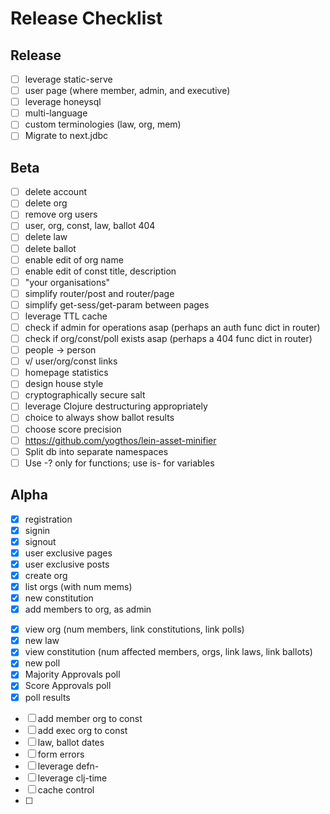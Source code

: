 # Release Checklist

## Release

- [ ] leverage static-serve
- [ ] user page (where member, admin, and executive)
- [ ] leverage honeysql
- [ ] multi-language
- [ ] custom terminologies (law, org, mem)
- [ ] Migrate to next.jdbc

## Beta

- [ ] delete account
- [ ] delete org
- [ ] remove org users
- [ ] user, org, const, law, ballot 404
- [ ] delete law
- [ ] delete ballot
- [ ] enable edit of org name
- [ ] enable edit of const title, description
- [ ] "your organisations"
- [ ] simplify router/post and router/page
- [ ] simplify get-sess/get-param between pages
- [ ] leverage TTL cache
- [ ] check if admin for operations asap (perhaps an auth func dict in router)
- [ ] check if org/const/poll exists asap (perhaps a 404 func dict in router)
- [ ] people -> person
- [ ] v/ user/org/const links
- [ ] homepage statistics
- [ ] design house style
- [ ] cryptographically secure salt
- [ ] leverage Clojure destructuring appropriately
- [ ] choice to always show ballot results
- [ ] choose score precision
- [ ] https://github.com/yogthos/lein-asset-minifier
- [ ] Split db into separate namespaces
- [ ] Use -? only for functions; use is- for variables

## Alpha

- [x] registration
- [x] signin
- [x] signout
- [x] user exclusive pages
- [x] user exclusive posts
- [x] create org
- [x] list orgs (with num mems)
- [x] new constitution
- [x] add members to org, as admin
* [x] view org (num members, link constitutions, link polls)
* [x] new law
* [x] view constitution (num affected members, orgs, link laws, link ballots)
* [x] new poll
* [x] Majority Approvals poll
* [x] Score Approvals poll
* [x] poll results
- [ ] add member org to const
- [ ] add exec org to const
- [ ] law, ballot dates
- [ ] form errors
- [ ] leverage defn-
- [ ] leverage clj-time
- [ ] cache control
- [ ] 
